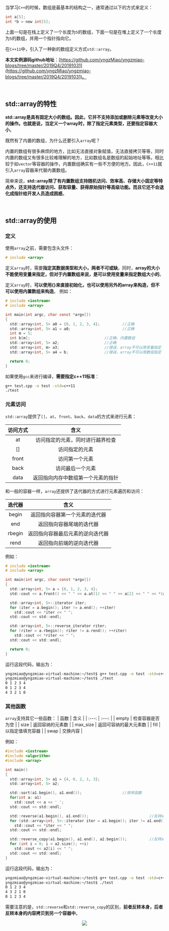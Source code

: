 当学习`C++`的时候，数组是最基本的结构之一，通常通过以下的方式来定义：
```c
int a[5];
int *b = new int[5];
```
上面一句是在栈上定义了一个长度为`5`的数组，下面一句是在堆上定义了一个长度为`5`的数组，并用一个指针指向它。

在`C++11`中，引入了一种新的数组定义方式`std::array`。

**本文实例源码github地址**：[https://github.com/yngzMiao/yngzmiao-blogs/tree/master/2019Q4/20191031](https://github.com/yngzMiao/yngzmiao-blogs/tree/master/2019Q4/20191031)。

<br/>

## std::array的特性
**std::array是具有固定大小的数组。因此，它并不支持添加或删除元素等改变大小的操作。也就是说，当定义一个array时，除了指定元素类型，还要指定容器大小**。

既然有了内置的数组，为什么还要引入`array`呢？

内置的数组有很多麻烦的地方，比如无法直接对象赋值，无法直接拷贝等等，同时内置的数组又有很多比较难理解的地方，比如数组名是数组的起始地址等等。相比较于如`vector`等容器的操作，内置数组确实有一些不方便的地方。因此，`C++11`就引入`array`容器来代替内置数组。

简单来说，**std::array除了有内置数组支持随机访问、效率高、存储大小固定等特点外，还支持迭代器访问、获取容量、获得原始指针等高级功能。而且它还不会退化成指针给开发人员造成困惑**。

<br/>

## std::array的使用
### 定义
使用`array`之前，需要包含头文件：
```c
# include <array>
```
定义`array`时，需要**指定其数据类型和大小，两者不可或缺**。同时，**array的大小不能使用变量来指定，但对于内置数组来说，是可以使用变量来指定数组大小的**。

定义`array`时，**可以使用{}来直接初始化，也可以使用另外的array来构造，但不可以使用内置数组来构造**。
例如：
```c
# include <iostream>
# include <array>

int main(int argc, char const *argv[])
{
  std::array<int, 5> a0 = {0, 1, 2, 3, 4};          //正确
  std::array<int, 5> a1 = a0;                       //正确
  int m = 5;
  int b[m];                                 //正确，内置数组
  std::array<int, 5> a2;                    //正确
  std::array<int, m> a3;                    //错误，array不可以用变量指定
  std::array<int, 5> a4 = b;                //错误，array不可以用数组指定

  return 0;
}
```
如果使用`gcc`来进行编译，**需要指定c++11标准**：
```bash
g++ test.cpp -o test -std=c++11
./test
```

### 元素访问
`std::array`提供了`[]`、`at`、`front`、`back`、`data`的方式来进行元素：

| 访问方式 | 含义 |
| :---: | :---: |
| at | 访问指定的元素，同时进行越界检查 |
| [] | 访问指定的元素 |
| front | 访问第一个元素 |
| back | 访问最后一个元素 |
| data | 返回指向内存中数组第一个元素的指针 |

和一般的容器一样，`array`还提供了迭代器的方式进行元素遍历和访问：

| 迭代器 | 含义 |
| :---: | :---: |
| begin | 返回指向容器第一个元素的迭代器 |
| end | 返回指向容器尾端的迭代器 |
| rbegin | 返回指向容器最后元素的逆向迭代器 |
| rend | 返回指向前端的逆向迭代器 |

例如：
```c
# include <iostream>
# include <array>

int main(int argc, char const *argv[])
{
  std::array<int, 5> a = {0, 1, 2, 3, 4};
  std::cout << a.front() << " " << a.at(1) << " " << a[2] << " " << *(a.data() + 3) << " " << a.back() << std::endl;

  std::array<int, 5>::iterator iter;
  for (iter = a.begin(); iter != a.end(); ++iter)
    std::cout << *iter << " ";
  std::cout << std::endl;

  std::array<int, 5>::reverse_iterator riter;
  for (riter = a.rbegin(); riter != a.rend(); ++riter)
    std::cout << *riter << " ";
  std::cout << std::endl;

  return 0;
}
```
运行这段代码，输出为：
```bash
yngzmiao@yngzmiao-virtual-machine:~/test$ g++ test.cpp -o test -std=c++11
yngzmiao@yngzmiao-virtual-machine:~/test$ ./test
0 1 2 3 4
0 1 2 3 4 
4 3 2 1 0
```

### 其他函数
`array`支持其它一些函数：
| 函数 | 含义 |
| :---: | :---: |
| empty | 检查容器是否为空 |
| size | 返回容纳的元素数 |
| max_size | 返回可容纳的最大元素数 |
| fill | 以指定值填充容器 |
| swap | 交换内容 |

例如：
```c
#include <iostream>
#include <algorithm>
#include <array>

int main()
{
  std::array<int, 5> a1 = {4, 0, 2, 1, 3};
  std::array<int, 5> a2;

  std::sort(a1.begin(), a1.end());                  //排序函数
  for(int a: a1)
    std::cout << a << ' ';
  std::cout << std::endl;

  std::reverse(a1.begin(), a1.end());                           //反转a1
  for (std::array<int, 5>::iterator iter = a1.begin(); iter != a1.end(); ++iter)
    std::cout << *iter << " ";
  std::cout << std::endl;

  std::reverse_copy(a1.begin(), a1.end(), a2.begin());          //反转a1的内容拷贝到a2
  for (int i = 0; i < a2.size(); ++i)
    std::cout << a2[i] << " ";
  std::cout << std::endl;
}
```
运行这段代码，输出为：
```bash
yngzmiao@yngzmiao-virtual-machine:~/test$ g++ test.cpp -o test -std=c++11
yngzmiao@yngzmiao-virtual-machine:~/test$ ./test
0 1 2 3 4
4 3 2 1 0
0 1 2 3 4 
```
需要注意的是，`std::reverse`和`std::reverse_copy`的区别，**前者反转本身，后者反转本身的内容拷贝到另一个容器中**。

<center><img src="https://img-blog.csdnimg.cn/20190309211249199.jpg?x-oss-process=image/watermark,type_ZmFuZ3poZW5naGVpdGk,shadow_10,text_aHR0cHM6Ly95bmd6bWlhby5ibG9nLmNzZG4ubmV0,size_16,color_FFFFFF,t_70">
